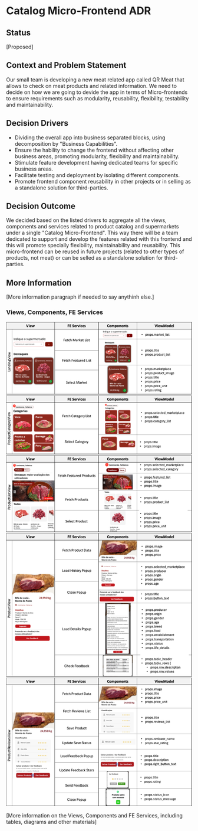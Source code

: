 # Catalog Micro-Frontend ADR

## Status

[Proposed]

## Context and Problem Statement

Our small team is developing a new meat related app called QR Meat that allows to check on meat products and related information. We need to decide on how we are going to devide the app in terms of Micro-frontends to ensure requirements such as modularity, reusability, flexibility, testability and maintainability.

## Decision Drivers

- Dividing the overall app into business separated blocks, using decomposition by "Business Capabilities".
- Ensure the hability to change the frontend without affecting other business areas, promoting modularity, flexibility and maintainability.
- Stimulate feature development having dedicated teams for specific business areas.
- Facilitate testing and deployment by isolating different components.
- Promote frontend component reusability in other projects or in selling as a standalone solution for third-parties.

## Decision Outcome

We decided based on the listed drivers to aggregate all the views, components and services related to product catalog and supermarkets under a single "Catalog Micro-Frontend". This way there will be a team dedicated to support and develop the features related with this frontend and this will promote specially flexibility, maintainability and reusability. This micro-frontend  can be reused in future projects (related to other types of products, not meat) or can be selled as a standalone solution for third-parties.

## More Information

[More information paragraph if needed to say anythinh else.]

### Views, Components, FE Services


<img src="../Assets/LandingViewR.png" alt="LandingView" />
<img src="../Assets/ProductCategoryViewR.png" alt="ProductCategoryView" />
<img src="../Assets/ProductListViewR.png" alt="ProductListView" />
<img src="../Assets/ProductViewR.png" alt="ProductView" />
<img src="../Assets/ProductReviewsViewR.png" alt="ProductReviewsView" />

[More information on the Views, Components and FE Services, including tables, diagrams and other materials]








